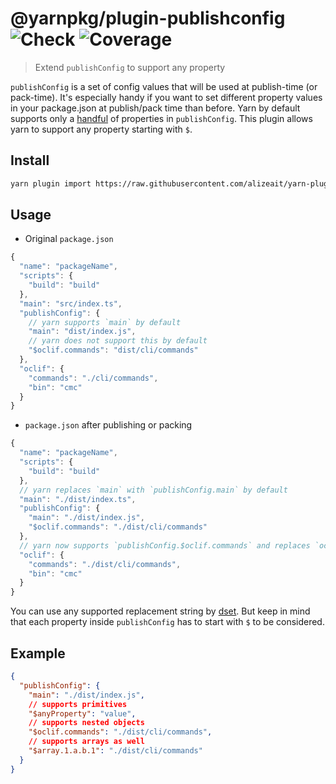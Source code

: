 # @yarnpkg/plugin-publishconfig ![Check](https://github.com/alizeait/yarn-plugin-publishconfig/workflows/Check/badge.svg) ![Coverage](https://img.shields.io/codecov/c/github/alizeait/yarn-plugin-publishconfig)

> Extend `publishConfig` to support any property

`publishConfig` is a set of config values that will be used at publish-time (or
pack-time). It's especially handy if you want to set different property values in
your package.json at publish/pack time than before. Yarn by default supports only a
[handful](https://yarnpkg.com/configuration/manifest#publishConfig) of
properties in `publishConfig`.
This plugin allows yarn to support any property starting with `$`.

## Install

```bash
yarn plugin import https://raw.githubusercontent.com/alizeait/yarn-plugin-publishconfig/master/bundles/@yarnpkg/plugin-publishconfig.js
```

## Usage

- Original `package.json`

```js
{
  "name": "packageName",
  "scripts": {
    "build": "build"
  },
  "main": "src/index.ts",
  "publishConfig": {
    // yarn supports `main` by default
    "main": "dist/index.js",
    // yarn does not support this by default
    "$oclif.commands": "dist/cli/commands"
  },
  "oclif": {
    "commands": "./cli/commands",
    "bin": "cmc"
  }
}
```

- `package.json` after publishing or packing

```js
{
  "name": "packageName",
  "scripts": {
    "build": "build"
  },
  // yarn replaces `main` with `publishConfig.main` by default
  "main": "./dist/index.ts",
  "publishConfig": {
    "main": "./dist/index.js",
    "$oclif.commands": "./dist/cli/commands"
  },
  // yarn now supports `publishConfig.$oclif.commands` and replaces `oclif.commands` with it
  "oclif": {
    "commands": "./dist/cli/commands",
    "bin": "cmc"
  }
}
```

You can use any supported replacement string by
[dset](https://github.com/lukeed/dset#usage). But keep in mind that each
property inside `publishConfig` has to start with `$` to be considered.

## Example

```json
{
  "publishConfig": {
    "main": "./dist/index.js",
    // supports primitives
    "$anyProperty": "value",
    // supports nested objects
    "$oclif.commands": "./dist/cli/commands",
    // supports arrays as well
    "$array.1.a.b.1": "./dist/cli/commands"
  }
}
```
